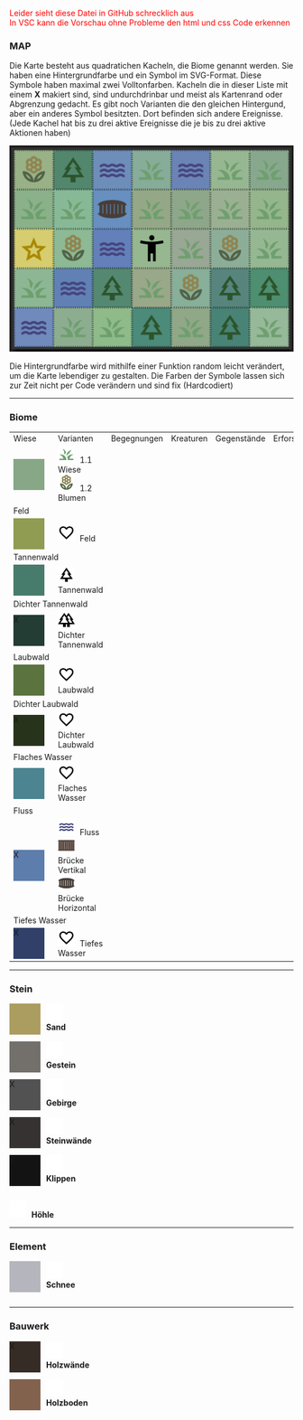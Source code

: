 <style>
    .tile{
        width: 55px;
        height: 55px;
        float: left;
        margin: 0 10px 0 0;
    }
    .symbol{
        width: 30px;
        height: 30px;
        margin: 0 5px 0 0;
    }
    .event{
        width: 25px;
        height: 25px;
        float: left;
        margin: 0 5px 0 0;
    }
</style>

<p style="color: red">Leider sieht diese Datei in GitHub schrecklich aus<br>
In VSC kann die Vorschau ohne Probleme den html und css Code erkennen</p>

### MAP

Die Karte besteht aus quadratichen Kacheln, die Biome genannt werden. Sie haben eine Hintergrundfarbe und ein Symbol im SVG-Format. Diese Symbole haben maximal zwei Volltonfarben. Kacheln die in dieser Liste mit einem <b>X</b> makiert sind, sind undurchdrinbar und meist als Kartenrand oder Abgrenzung gedacht. Es gibt noch Varianten die den gleichen Hintergund, aber ein anderes Symbol besitzten. Dort befinden sich andere Ereignisse.
(Jede Kachel hat bis zu drei aktive Ereignisse die je bis zu drei aktive Aktionen haben)

<img src="./img/map.png">

Die Hintergrundfarbe wird mithilfe einer Funktion random leicht verändert, um die Karte lebendiger zu gestalten. Die Farben der Symbole lassen sich zur Zeit nicht per Code verändern und sind fix (Hardcodiert)

<hr>

### Biome

<table>
    <tr>
        <td>Wiese</td>
        <td>Varianten</td>
        <td>Begegnungen</td>
        <td>Kreaturen</td>
        <td>Gegenstände</td>
        <td>Erforschung</td>
        <td>Eingang</td>
        <td>Veränderung</td>
    </tr>
    <tr>
        <td><div style="background-color: #87a787;" class="tile"></div></td>
        <td>
            <img src="../assets/mapIcons/grass.svg" class="symbol"> 1.1 Wiese<br>
            <img src="../assets/mapIcons/flower.svg" class="symbol"> 1.2 Blumen
        </td>
        <td></td>
        <td></td>
        <td></td>
        <td></td>
        <td></td>
        <td></td>
    </tr>
    <tr>
        <td colspan="8">Feld</td>
    </tr>
    <tr>
        <td><div style="background-color: #8F9C52;" class="tile"></div></td>
        <td>
            <img src="../assets/mapIcons/love.svg" class="symbol"> Feld<br>
        </td>
        <td></td>
        <td></td>
        <td></td>
        <td></td>
        <td></td>
        <td></td>
    </tr>
    <tr>
        <td colspan="8">Tannenwald</td>
    </tr>
    <tr>
        <td><div style="background-color: #477c6c;" class="tile"></div></td>
        <td>
            <img src="../assets/mapIcons/tree.svg" class="symbol"> Tannenwald<br>
        </td>
        <td></td>
        <td></td>
        <td></td>
        <td></td>
        <td></td>
        <td></td>
    </tr> 
    <tr>
        <td colspan="8">Dichter Tannenwald</td>
    </tr>
    <tr>
        <td><div style="background-color: #233d35;" class="tile">X</div></td>
        <td>
            <img src="../assets/mapIcons/forest.svg" class="symbol"> Dichter Tannenwald<br>
        </td>
        <td></td>
        <td></td>
        <td></td>
        <td></td>
        <td></td>
        <td></td>
    </tr>    
    <tr>
        <td colspan="8">Laubwald</td>
    </tr>
    <tr>
        <td><div style="background-color: #5a733f;" class="tile"></div></td>
        <td>
            <img src="../assets/mapIcons/love.svg" class="symbol"> Laubwald<br>
        </td>
        <td></td>
        <td></td>
        <td></td>
        <td></td>
        <td></td>
        <td></td>
    </tr>  
    <tr>
        <td colspan="8">Dichter Laubwald</td>
    </tr>
    <tr>
        <td><div style="background-color: #28331c;" class="tile">X</div></td>
        <td>
            <img src="../assets/mapIcons/love.svg" class="symbol"> Dichter Laubwald<br>
        </td>
        <td></td>
        <td></td>
        <td></td>
        <td></td>
        <td></td>
        <td></td>
    </tr>      
    <tr>
        <td colspan="8">Flaches Wasser</td>
    </tr>
    <tr>
        <td><div style="background-color: #4c8491;" class="tile"></div></td>
        <td>
            <img src="../assets/mapIcons/love.svg" class="symbol"> Flaches Wasser<br>
        </td>
        <td></td>
        <td></td>
        <td></td>
        <td></td>
        <td></td>
        <td></td>
    </tr> 
    <tr>
        <td colspan="8">Fluss</td>
    </tr>
    <tr>
        <td><div style="background-color: #5d7dac;" class="tile">X</div></td>
        <td>
            <img src="../assets/mapIcons/water.svg" class="symbol"> Fluss<br>
            <img src="../assets/mapIcons/brigeV.svg" class="symbol"> Brücke Vertikal<br>
            <img src="../assets/mapIcons/brigeH.svg" class="symbol"> Brücke Horizontal<br>
        </td>
        <td></td>
        <td></td>
        <td></td>
        <td></td>
        <td></td>
        <td></td>
    </tr>          
    <tr>
        <td colspan="8">Tiefes Wasser</td>
    </tr>
    <tr>
        <td><div style="background-color: #304069;" class="tile">X</div></td>
        <td>
            <img src="../assets/mapIcons/love.svg" class="symbol"> Tiefes Wasser<br>
        </td>
        <td></td>
        <td></td>
        <td></td>
        <td></td>
        <td></td>
        <td></td>
    </tr> 
</table>

<hr>

### Stein

<div style="background-color: #AB9C5F;" class="tile"></div>
<img src="../assets/mapIcons/nothing.svg" class="symbol"><br>
<b>Sand</b><br><br>

<div style="background-color: #73706B;" class="tile"></div>
<img src="../assets/mapIcons/nothing.svg" class="symbol"><br>
<b>Gestein</b><br><br>

<div style="background-color: #525252;" class="tile">X</div>
<img src="../assets/mapIcons/nothing.svg" class="symbol"><br>
<b>Gebirge</b><br><br>

<div style="background-color: #363231;" class="tile">X</div>
<img src="../assets/mapIcons/nothing.svg" class="symbol"><br>
<b>Steinwände</b><br><br>

<div style="background-color: #131313;" class="tile">X</div>
<img src="../assets/mapIcons/nothing.svg" class="symbol"><br>
<b>Klippen</b><br><br>

<img src="../assets/mapIcons/nothing.svg" class="symbol"> <b>Höhle</b><br>

<hr>

### Element

<div style="background-color: #B5B5BD;" class="tile"></div>
<img src="../assets/mapIcons/nothing.svg" class="symbol"><br>
<b>Schnee</b><br><br>

<hr>

### Bauwerk

<div style="background-color: #362C26;" class="tile">X</div>
<img src="../assets/mapIcons/nothing.svg" class="symbol"><br>
<b>Holzwände</b><br><br>

<div style="background-color: #82624D;" class="tile"></div>
<img src="../assets/mapIcons/nothing.svg" class="symbol"><br>
<b>Holzboden</b><br><br>

